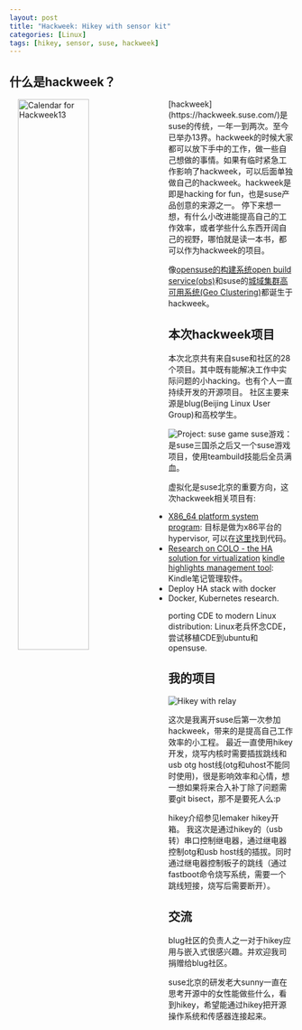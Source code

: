 ```yaml
---
layout: post
title: "Hackweek: Hikey with sensor kit"
categories: [Linux]
tags: [hikey, sensor, suse, hackweek]
---
```


什么是hackweek？
----------------
<img alt="Calendar for Hackweek13" src="{{site.url}}/public/images/hackweek13/Hackweek_calendar.jpg" width="50%" align="left" style="margin: 0px 15px">
[hackweek](https://hackweek.suse.com/)是suse的传统，一年一到两次。至今已举办13界。hackweek的时候大家都可以放下手中的工作，做一些自己想做的事情。如果有临时紧急工作影响了hackweek，可以后面单独做自己的hackweek。hackweek是即是hacking for fun，也是suse产品创意的来源之一。
停下来想一想，有什么小改进能提高自己的工作效率，或者学些什么东西开阔自己的视野，哪怕就是读一本书，都可以作为hackweek的项目。

像[opensuse的构建系统](https://build.opensuse.org/)[open build service(obs)](http://openbuildservice.org/)和suse的[城域集群高可用系统(Geo Clustering)](https://www.suse.com/products/highavailability/geo-clustering/)都诞生于hackweek。

本次hackweek项目
----------------
本次北京共有来自suse和社区的28个项目。其中既有能解决工作中实际问题的小hacking。也有个人一直持续开发的开源项目。 社区主要来源是blug(Beijing Linux User Group)和高校学生。

![Project: suse game]({{site.url}}/public/images/hackweek13/Project_suse_game.jpg)
suse游戏：是suse三国杀之后又一个suse游戏项目，使用teambuild技能后全员满血。

虚拟化是suse北京的重要方向，这次hackweek相关项目有:
*   [X86_64 platform system program](https://hackweek.suse.com/13/projects/1104): 目标是做为x86平台的hypervisor, 可以在[这里](https://github.com/wjn740/hypervisor_last)找到代码。
*   [Research on COLO - the HA solution for virtualization](https://hackweek.suse.com/13/projects/1118)
[kindle highlights management tool](https://hackweek.suse.com/13/projects/1138): Kindle笔记管理软件。
*   Deploy HA stack with docker
*   Docker, Kubernetes research.

porting CDE to modern Linux distribution: Linux老兵怀念CDE，尝试移植CDE到ubuntu和opensuse.

我的项目
--------
![Hikey with relay]({{site.url}}/public/images/hackweek13/Hikey_with_relay.jpg)

这次是我离开suse后第一次参加hackweek，带来的是提高自己工作效率的小工程。
最近一直使用hikey开发，烧写内核时需要插拔跳线和usb otg host线(otg和uhost不能同时使用)，很是影响效率和心情，想一想如果将来合入补丁除了问题需要git bisect，那不是要死人么:p

hikey介绍参见lemaker hikey开箱。
我这次是通过hikey的（usb转）串口控制继电器，通过继电器控制otg和usb host线的插拔。同时通过继电器控制板子的跳线（通过fastboot命令烧写系统，需要一个跳线短接，烧写后需要断开）。

交流
----
blug社区的负责人之一对于hikey应用与嵌入式很感兴趣。并欢迎我司捐赠给blug社区。

suse北京的研发老大sunny一直在思考开源中的女性能做些什么，看到hikey，希望能通过hikey把开源操作系统和传感器连接起来。
